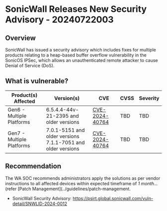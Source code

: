 # SonicWall Releases New Security Advisory - 20240722003

## Overview

SonicWall has issued a security advisory which includes fixes for multiple products relating to a heap-based buffer overflow vulnerability in the SonicOS IPSec, which allows an unauthenticated remote attacker to cause Denial of Service (DoS).

## What is vulnerable?

| Product(s) Affected       | Version(s)                                                        | CVE                                                               | CVSS | Severity |
| ------------------------- | ----------------------------------------------------------------- | ----------------------------------------------------------------- | ---- | -------- |
| Gen6 - Multiple Platforms | 6.5.4.4-44v-21-2395 and older versions                            | [CVE-2024-40764](https://nvd.nist.gov/vuln/detail/CVE-2024-40764) | TBD  | TBD      |
| Gen7 - Multiple Platforms | 7.0.1-5151 and older versions </br> 7.1.1-7051 and older versions | [CVE-2024-40764](https://nvd.nist.gov/vuln/detail/CVE-2024-40764) | TBD  | TBD      |

## Recommendation

The WA SOC recommends administrators apply the solutions as per vendor instructions to all affected devices within expected timeframe of *1 month...* (refer \[Patch Management\](../guidelines/patch-management.

- SonicWall Security Advisory: <https://psirt.global.sonicwall.com/vuln-detail/SNWLID-2024-0012>
